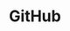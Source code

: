 ---
title: GitHub
stack: https://github.com/asumimizoguchi
slug: github
thumb: ../images/thumbs1/github.png
featuredImg: ../images/featured1/github.png
---